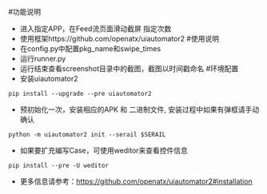 #功能说明
- 进入指定APP，在Feed流页面滑动截屏 指定次数
- 使用框架https://github.com/openatx/uiautomator2
#使用说明
- 在config.py中配置pkg_name和swipe_times
- 运行runner.py
- 运行结束查看screenshot目录中的截图，截图以时间戳命名
#环境配置
- 安装uiautomator2
```angular2html
pip install --upgrade --pre uiautomator2
```
- 预初始化一次，安装相应的APK 和 二进制文件, 安装过程中如果有弹框请手动确认
```angular2html
python -m uiautomator2 init --serail $SERAIL
```
- 如果要扩充编写Case，可使用weditor来查看控件信息
```angular2html
pip install --pre -U weditor
```
- 更多信息请参考：https://github.com/openatx/uiautomator2#installation

